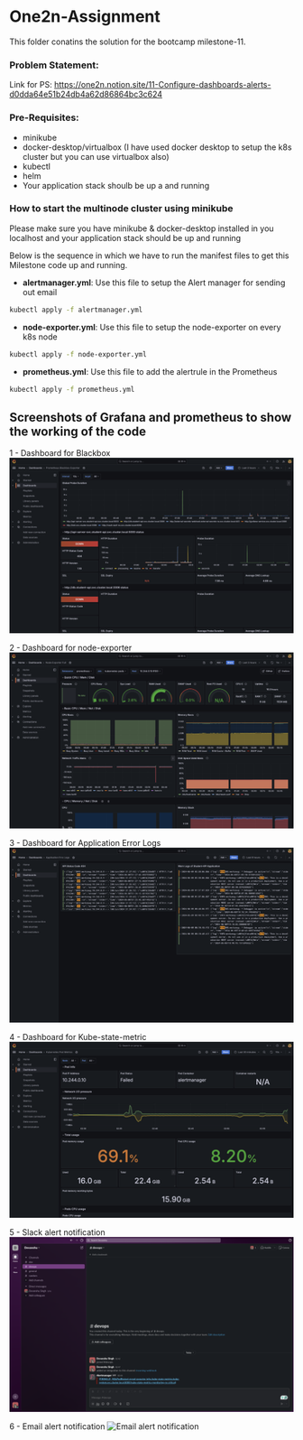 
# One2n-Assignment
This folder conatins the solution for the bootcamp milestone-11. 

### Problem Statement:
Link for PS: https://one2n.notion.site/11-Configure-dashboards-alerts-d0dda64e51b24db4a62d86864bc3c624
### Pre-Requisites:
* minikube 
* docker-desktop/virtualbox (I have used docker desktop to setup the k8s cluster but 
you can use virtualbox also) 
* kubectl
* helm
* Your application stack shoulb be up a and running

### How to start the multinode cluster using minikube 
Please make sure you have minikube & docker-desktop installed in you localhost and your application stack should be up and running

Below is the sequence in which we have to run the manifest files to get this Milestone code up and running.


* **alertmanager.yml**: Use this file to setup the Alert manager for sending out email
```bash
kubectl apply -f alertmanager.yml
```
* **node-exporter.yml**: Use this file to setup the node-exporter on every k8s node
```bash
kubectl apply -f node-exporter.yml
```
* **prometheus.yml**: Use this file to add the alertrule in the Prometheus  
```bash 
kubectl apply -f prometheus.yml
```

## Screenshots of Grafana and prometheus to show the working of the code

1 - Dashboard for Blackbox 
![Dashboard for Blackbox ](screenshots/blackbox-exporter-dashboard.png)

2 - Dashboard for node-exporter
![Dashboard for node-exporter](screenshots/node-exporter-dashboard.png)

3 - Dashboard for Application Error Logs 
![Dashboard for Application Error Logs](screenshots/application-error-log-dashboard.png)

4 - Dashboard for Kube-state-metric
![Dashboard for Kube-state-metric](screenshots/k8s-pod-dashboard.png)

5 - Slack alert notification
![Slack alert notification](screenshots/slack-alert.png)

6 - Email alert notification
![Email alert notification](email-alert.png)
